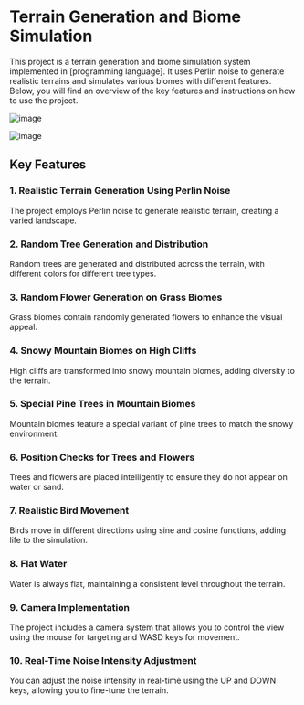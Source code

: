 # Terrain Generation and Biome Simulation

This project is a terrain generation and biome simulation system implemented in [programming language]. It uses Perlin noise to generate realistic terrains and simulates various biomes with different features. Below, you will find an overview of the key features and instructions on how to use the project.

![image](https://github.com/lumijiez/processing-perlin/assets/59575049/e4e88275-a9dd-4010-bb95-2ab309f49d61)

![image](https://github.com/lumijiez/processing-perlin/assets/59575049/e8e3206c-ca5e-423b-b2e2-4d8c6fd11af4)



## Key Features

### 1. Realistic Terrain Generation Using Perlin Noise

The project employs Perlin noise to generate realistic terrain, creating a varied landscape.

### 2. Random Tree Generation and Distribution

Random trees are generated and distributed across the terrain, with different colors for different tree types.

### 3. Random Flower Generation on Grass Biomes

Grass biomes contain randomly generated flowers to enhance the visual appeal.

### 4. Snowy Mountain Biomes on High Cliffs

High cliffs are transformed into snowy mountain biomes, adding diversity to the terrain.

### 5. Special Pine Trees in Mountain Biomes

Mountain biomes feature a special variant of pine trees to match the snowy environment.

### 6. Position Checks for Trees and Flowers

Trees and flowers are placed intelligently to ensure they do not appear on water or sand.

### 7. Realistic Bird Movement

Birds move in different directions using sine and cosine functions, adding life to the simulation.

### 8. Flat Water

Water is always flat, maintaining a consistent level throughout the terrain.

### 9. Camera Implementation

The project includes a camera system that allows you to control the view using the mouse for targeting and WASD keys for movement.

### 10. Real-Time Noise Intensity Adjustment

You can adjust the noise intensity in real-time using the UP and DOWN keys, allowing you to fine-tune the terrain.





